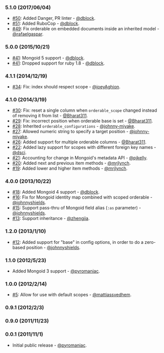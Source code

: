 ### 5.1.0 (2017/06/04)

* [#50](https://github.com/mongoid/mongoid_orderable/pull/50): Added Danger, PR linter - [@dblock](https://github.com/dblock).
* [#51](https://github.com/mongoid/mongoid_orderable/pull/51): Added RuboCop - [@dblock](https://github.com/dblock).
* [#49](https://github.com/mongoid/mongoid_orderable/pull/49): Fix orderable on embedded documents inside an inherited model - [@rafaelgaspar](https://github.com/rafaelgaspar).

### 5.0.0 (2015/10/21)

* [#41](https://github.com/mongoid/mongoid_orderable/pull/41): Mongoid 5 support - [@dblock](https://github.com/dblock).
* [#41](https://github.com/mongoid/mongoid_orderable/pull/41): Dropped support for ruby 1.8 - [@dblock](https://github.com/dblock).

### 4.1.1 (2014/12/19)

* [#34](https://github.com/mongoid/mongoid_orderable/pull/34): Fix: index should respect scope - [@joeyAghion](https://github.com/joeyAghion).

### 4.1.0 (2014/3/19)

* [#30](https://github.com/mongoid/mongoid_orderable/pull/30): Fix: reset a single column when `orderable_scope` changed instead of removing it from list - [@Bharat311](https://github.com/Bharat311).
* [#29](https://github.com/mongoid/mongoid_orderable/pull/29): Fix: incorrect position when orderable base is set - [@Bharat311](https://github.com/Bharat311).
* [#28](https://github.com/mongoid/mongoid_orderable/pull/28): Inherited `orderable_configurations` - [@johnny-miyake](https://github.com/johnny-miyake).
* [#27](https://github.com/mongoid/mongoid_orderable/pull/27): Allowed numeric string to specify a target position - [@johnny-miyake](https://github.com/johnny-miyake).
* [#26](https://github.com/mongoid/mongoid_orderable/pull/26): Added support for multiple orderable columns - [@Bharat311](https://github.com/Bharat311).
* [#22](https://github.com/mongoid/mongoid_orderable/pull/22): Added lazy support for scopes with different foreign key names - [@dsci](https://github.com/dsci).
* [#21](https://github.com/mongoid/mongoid_orderable/pull/21): Accounting for change in Mongoid's metadata API - [@pjkelly](https://github.com/pjkelly).
* [#20](https://github.com/mongoid/mongoid_orderable/pull/20): Added next and previous item methods - [@mrjlynch](https://github.com/mrjlynch).
* [#19](https://github.com/mongoid/mongoid_orderable/pull/19): Added lower and higher item methods - [@mrjlynch](https://github.com/mrjlynch).

### 4.0.0 (2013/10/22)

* [#18](https://github.com/mongoid/mongoid_orderable/pull/18): Added Mongoid 4 support - [@dblock](https://github.com/dblock).
* [#16](https://github.com/mongoid/mongoid_orderable/pull/16): Fix for Mongoid identity map combined with scoped orderable - [@johnnyshields](https://github.com/johnnyshields).
* [#15](https://github.com/mongoid/mongoid_orderable/pull/15): Support pass-thru of Mongoid field alias (`:as` parameter) - [@johnnyshields](https://github.com/johnnyshields).
* [#13](https://github.com/mongoid/mongoid_orderable/pull/13): Support inheritance - [@zhengjia](https://github.com/zhengjia).

### 1.2.0 (2013/1/10)

* [#12](https://github.com/mongoid/mongoid_orderable/pull/12): Added support for "base" in config options, in order to do a zero-based position - [@johnnyshields](https://github.com/johnnyshields).

### 1.1.0 (2012/5/23)

* Added Mongoid 3 support - [@pyromaniac](https://github.com/pyromaniac).

### 1.0.0 (2012/2/14)

* [#5](https://github.com/mongoid/mongoid_orderable/pull/5): Allow for use with default scopes - [@mattiassvedhem](https://github.com/mattiassvedhem).

### 0.9.1 (2012/2/3)

### 0.9.0 (2011/11/23)

### 0.0.1 (2011/11/1)

* Initial public release - [@pyromaniac](https://github.com/pyromaniac).
